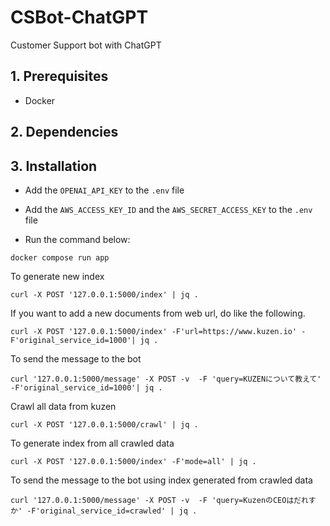 # CSBot-ChatGPT
Customer Support bot with ChatGPT

## 1. Prerequisites

- Docker

## 2. Dependencies

## 3. Installation

- Add the `OPENAI_API_KEY` to the `.env` file

- Add the `AWS_ACCESS_KEY_ID` and the `AWS_SECRET_ACCESS_KEY` to the `.env` file

- Run the command below:

```
docker compose run app
```

To generate new index
```
curl -X POST '127.0.0.1:5000/index' | jq .
```
If you want to add a new documents from web url, do like the following.
```
curl -X POST '127.0.0.1:5000/index' -F'url=https://www.kuzen.io' -F'original_service_id=1000'| jq .
```

To send the message to the bot
```
curl '127.0.0.1:5000/message' -X POST -v  -F 'query=KUZENについて教えて' -F'original_service_id=1000'| jq .
```



Crawl all data from kuzen
```
curl -X POST '127.0.0.1:5000/crawl' | jq .
```

To generate index from all crawled data
```
curl -X POST '127.0.0.1:5000/index' -F'mode=all' | jq .
```

To send the message to the bot using index generated from crawled data
```
curl '127.0.0.1:5000/message' -X POST -v  -F 'query=KuzenのCEOはだれすか' -F'original_service_id=crawled' | jq .
```
